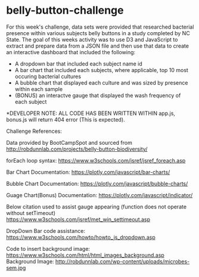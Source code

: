 # belly-button-challenge

For this week's challenge, data sets were provided that researched bacterial presence within various subjects belly buttons in a study
completed by NC State. The goal of this weeks activity was to use D3 and JavaScript to extract and prepare data from a JSON file and
then use that data to create an interactive dashboard that included the following:
- A dropdown bar that included each subject name id
- A bar chart that included each subjects, where applicable, top 10 most occuring bacterial cultures
- A bubble chart that displayed each culture and was sized by presence within each sample
- (BONUS) an interactve gauge that displayed the wash frequency of each subject

*DEVELOPER NOTE: ALL CODE HAS BEEN WRITTEN WITHIN app.js, bonus.js will return 404 error (This is expected).

Challenge References:

Data provided by BootCampSpot and sourced from http://robdunnlab.com/projects/belly-button-biodiversity/

forEach loop syntax:
https://www.w3schools.com/jsref/jsref_foreach.asp

Bar Chart Documentation:
https://plotly.com/javascript/bar-charts/

Bubble Chart Documentation:
https://plotly.com/javascript/bubble-charts/

Guage Chart(Bonus) Documentation:
https://plotly.com/javascript/indicator/

Below citation used to assist gauge appearing (function does not operate without setTimeout)
https://www.w3schools.com/jsref/met_win_settimeout.asp

DropDown Bar code assistance:
https://www.w3schools.com/howto/howto_js_dropdown.asp

Code to insert background image:
https://www.w3schools.com/html/html_images_background.asp
Background Image:
http://robdunnlab.com/wp-content/uploads/microbes-sem.jpg
